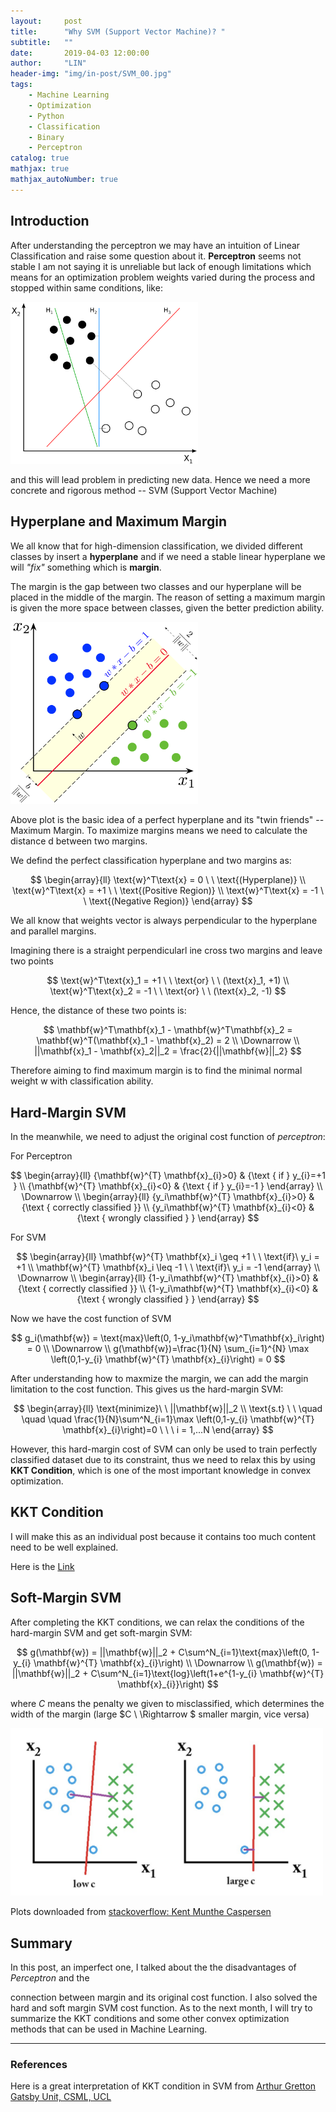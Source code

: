 ```yaml
---
layout:     post
title:      "Why SVM (Support Vector Machine)? "
subtitle:   ""
date:       2019-04-03 12:00:00
author:     "LIN"
header-img: "img/in-post/SVM_00.jpg"
tags:
    - Machine Learning
    - Optimization    
    - Python
    - Classification
    - Binary
    - Perceptron
catalog: true
mathjax: true
mathjax_autoNumber: true
---
```


## Introduction

After understanding the perceptron we may have an intuition of Linear Classification and raise some question about it. **Perceptron** seems not stable I am not saying it is unreliable but lack of enough limitations which means for an optimization problem weights varied during the process and stopped within same conditions, like:

<img src="/img/in-post/SVM_01.jpg" width="300">

and this will lead problem in predicting new data. Hence we need a more concrete and rigorous method -- SVM (Support Vector Machine)



## Hyperplane and Maximum Margin

We all know that for high-dimension classification, we divided different classes by insert a **hyperplane** and if we need a stable linear hyperplane we will *"fix"* something which is **margin**.

The margin is the gap between two classes and our hyperplane will be placed in the middle of the margin. The reason of setting a maximum margin is given the more space between classes, given the better prediction ability.



<img src="/img/in-post/SVM_02.jpg" width="300">



Above plot is the basic idea of a perfect hyperplane and its "twin friends" -- Maximum Margin. To maximize margins means we need to calculate the distance $\text{d}$ between two margins. 

We defind the perfect classification hyperplane and two margins as:


$$
\begin{array}{ll}
\text{w}^T\text{x} = 0 \ \ \text{(Hyperplane)}
\\
\text{w}^T\text{x} = +1 \ \ \text{(Positive Region)}
\\
\text{w}^T\text{x} = -1 \ \ \text{(Negative Region)}
\end{array}
$$


We all know that weights vector is always perpendicular to the hyperplane and parallel margins. 

Imagining there is a straight perpendicularl ine cross two margins and leave two points


$$
\text{w}^T\text{x}_1 =  +1 \  \  \text{or} \ \ (\text{x}_1, +1)
\\
\text{w}^T\text{x}_2 =  -1 \  \  \text{or} \ \ (\text{x}_2, -1)
$$


Hence, the distance of these two points is:


$$
\mathbf{w}^T\mathbf{x}_1 - \mathbf{w}^T\mathbf{x}_2 = \mathbf{w}^T(\mathbf{x}_1 -  \mathbf{x}_2) = 2
\\
\Downarrow
\\
||\mathbf{x}_1 - \mathbf{x}_2||_2 = \frac{2}{||\mathbf{w}||_2}
$$


Therefore aiming to find maximum margin is to find the minimal normal weight $\text{w}$ with classification ability.



## Hard-Margin SVM

In the meanwhile, we need to adjust the original cost function of *perceptron*:

For Perceptron


$$
\begin{array}{ll}
{\mathbf{w}^{T} \mathbf{x}_{i}>0} & {\text { if } y_{i}=+1 }
\\ 
{\mathbf{w}^{T} \mathbf{x}_{i}<0} & {\text { if } y_{i}=-1 }
\end{array}
\\
\Downarrow
\\
\begin{array}{ll}
{y_i\mathbf{w}^{T} \mathbf{x}_{i}>0} & {\text { correctly classified }}
\\ 
{y_i\mathbf{w}^{T} \mathbf{x}_{i}<0} & {\text { wrongly classified } }
\end{array}
$$


For SVM


$$
\begin{array}{ll}
\mathbf{w}^{T} \mathbf{x}_i \geq  +1 \ \ \text{if}\ y_i = +1
\\
\mathbf{w}^{T} \mathbf{x}_i \leq  -1 \ \ \text{if}\ y_i = -1
\end{array}
\\
\Downarrow
\\
\begin{array}{ll}
{1-y_i\mathbf{w}^{T} \mathbf{x}_{i}>0} & {\text { correctly classified }}
\\ 
{1-y_i\mathbf{w}^{T} \mathbf{x}_{i}<0} & {\text { wrongly classified } }
\end{array}
$$


Now we have the cost function of SVM


$$
g_i(\mathbf{w}) = \text{max}\left(0, 1-y_i\mathbf{w}^T\mathbf{x}_i\right) = 0
\\
\Downarrow
\\
g(\mathbf{w})=\frac{1}{N} \sum_{i=1}^{N} \max \left(0,1-y_{i} \mathbf{w}^{T} \mathbf{x}_{i}\right) = 0
$$


After understanding how to maxmize the margin, we can add the margin limitation to the cost function. This gives us the hard-margin SVM:


$$
\begin{array}{ll}
\text{minimize}\  \ ||\mathbf{w}||_2
\\
\text{s.t} \ \ 
\quad \quad \quad \frac{1}{N}\sum^N_{i=1}\max \left(0,1-y_{i} \mathbf{w}^{T} \mathbf{x}_{i}\right)=0 \ \ \ i = 1,...N 
\end{array}
$$


However, this hard-margin cost of SVM can only be used to train perfectly classified dataset due to its constraint, thus we need to relax this by using **KKT Condition**, which is   one of the most important knowledge in convex optimization. 



## KKT Condition

I will make this as an individual post because it contains too much content need to be well explained.

Here is the [Link]() 

## Soft-Margin SVM

After completing the KKT conditions, we can relax the conditions of the hard-margin SVM and get soft-margin SVM:


$$
g(\mathbf{w}) = ||\mathbf{w}||_2 + C\sum^N_{i=1}\text{max}\left(0, 1-y_{i} \mathbf{w}^{T} \mathbf{x}_{i}\right) 
\\
\Downarrow
\\
g(\mathbf{w}) = ||\mathbf{w}||_2 +  C\sum^N_{i=1}\text{log}\left(1+e^{1-y_{i} \mathbf{w}^{T} \mathbf{x}_{i}}\right) 
$$


where $C$ means the penalty we given to misclassified, which determines the width of the  margin (large $C \ \Rightarrow $  smaller margin, vice versa)



<img src="/img/in-post/SVM_03.jpg" width="500">

Plots downloaded from [stackoverflow: Kent Munthe Caspersen](<https://stats.stackexchange.com/questions/31066/what-is-the-influence-of-c-in-svms-with-linear-kernel>) 

## Summary

In this post, an imperfect one, I talked about the the disadvantages of *Perceptron* and the 

connection between margin and its original cost function. I also solved the hard and soft margin SVM cost function. As to the next month, I will try to summarize the KKT conditions and some other convex optimization methods that can be used in Machine Learning. 



----------

### References

Here is a great interpretation of KKT condition in SVM from [Arthur Gretton
Gatsby Unit, CSML, UCL](<http://www.gatsby.ucl.ac.uk/~gretton/coursefiles/Slides5A.pdf>)

